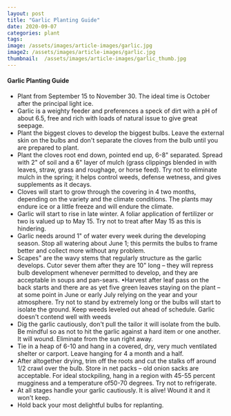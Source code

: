 ```yaml
---
layout: post
title: "Garlic Planting Guide"
date: 2020-09-07
categories: plant
tags:
image: /assets/images/article-images/garlic.jpg
image2: /assets/images/article-images/garlic.jpg
thumbnail:  /assets/images/article-images/garlic_thumb.jpg
---
```

<h4>Garlic Planting Guide</h4>
<p>
<ul>
<li>Plant from September 15 to November 30. The ideal time is October after the principal light ice. </li>
<li>Garlic is a weighty feeder and preferences a speck of dirt with a pH of about 6.5, free and rich with loads of natural issue to give great seepage.</li>
<li>Plant the biggest cloves to develop the biggest bulbs. Leave the external skin on the bulbs and don't separate the cloves from the bulb until you are prepared to plant. </li>
<li>Plant the cloves root end down, pointed end up, 6-8" separated. Spread with 2" of soil and a 6" layer of mulch (grass clippings blended in with leaves, straw, grass and roughage, or horse feed). Try not to eliminate mulch in the spring; it helps control weeds, defense wetness, and gives supplements as it decays.</li>
<li>Cloves will start to grow through the covering in 4 two months, depending on the variety and the climate conditions. The plants may endure ice or a little freeze and will endure the climate. </li>
<li>Garlic will start to rise in late winter. A foliar application of fertilizer or two is valued up to May 15. Try not to treat after May 15 as this is hindering. </li>
<li>Garlic needs around 1" of water every week during the developing season. Stop all watering about June 1; this permits the bulbs to frame better and collect more without any problem. </li>
<li>Scapes" are the wavy stems that regularly structure as the garlic develops. Cutor sever them after they are 10" long – they will repress bulb development whenever permitted to develop, and they are acceptable in soups and pan-sears. •Harvest after leaf pass on the back starts and there are as yet five green leaves staying on the plant – at some point in June or early July relying on the year and your atmosphere. Try not to stand by extremely long or the bulbs will start to isolate the ground. Keep weeds leveled out ahead of schedule. Garlic doesn't contend well with weeds</li>
<li>Dig the garlic cautiously, don't pull the tailor it will isolate from the bulb. Be mindful so as not to hit the garlic against a hard item or one another. It will wound. Eliminate from the sun right away. </li>
<li>Tie in a heap of 6-10 and hang in a covered, dry, very much ventilated shelter or carport. Leave hanging for 4 a month and a half.</li>
<li>After altogether drying, trim off the roots and cut the stalks off around 1/2 crawl over the bulb. Store in net packs – old onion sacks are acceptable. For ideal stockpiling, hang in a region with 45-55 percent mugginess and a temperature of50-70 degrees. Try not to refrigerate.</li>
<li>At all stages handle your garlic cautiously. It is alive! Wound it and it won't keep. </li>
<li>Hold back your most delightful bulbs for replanting.</li>
</ul>
</p>